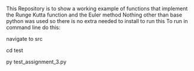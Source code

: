 This Repository is to show a working example of functions that implement the Runge Kutta function and the Euler method 
Nothing other than base python was used so there is no extra needed to install to run this 
To run in command line do this: 

navigate to src 

cd test 

py test_assignment_3.py